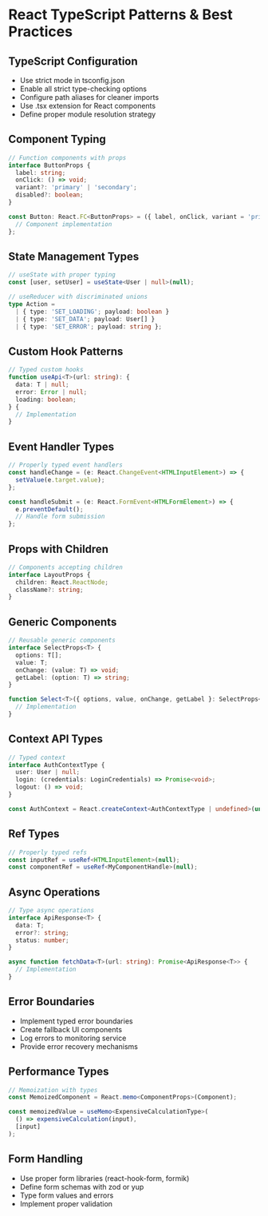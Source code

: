 # React TypeScript Patterns & Best Practices

## TypeScript Configuration
- Use strict mode in tsconfig.json
- Enable all strict type-checking options
- Configure path aliases for cleaner imports
- Use .tsx extension for React components
- Define proper module resolution strategy

## Component Typing
```typescript
// Function components with props
interface ButtonProps {
  label: string;
  onClick: () => void;
  variant?: 'primary' | 'secondary';
  disabled?: boolean;
}

const Button: React.FC<ButtonProps> = ({ label, onClick, variant = 'primary', disabled = false }) => {
  // Component implementation
};
```

## State Management Types
```typescript
// useState with proper typing
const [user, setUser] = useState<User | null>(null);

// useReducer with discriminated unions
type Action = 
  | { type: 'SET_LOADING'; payload: boolean }
  | { type: 'SET_DATA'; payload: User[] }
  | { type: 'SET_ERROR'; payload: string };
```

## Custom Hook Patterns
```typescript
// Typed custom hooks
function useApi<T>(url: string): {
  data: T | null;
  error: Error | null;
  loading: boolean;
} {
  // Implementation
}
```

## Event Handler Types
```typescript
// Properly typed event handlers
const handleChange = (e: React.ChangeEvent<HTMLInputElement>) => {
  setValue(e.target.value);
};

const handleSubmit = (e: React.FormEvent<HTMLFormElement>) => {
  e.preventDefault();
  // Handle form submission
};
```

## Props with Children
```typescript
// Components accepting children
interface LayoutProps {
  children: React.ReactNode;
  className?: string;
}
```

## Generic Components
```typescript
// Reusable generic components
interface SelectProps<T> {
  options: T[];
  value: T;
  onChange: (value: T) => void;
  getLabel: (option: T) => string;
}

function Select<T>({ options, value, onChange, getLabel }: SelectProps<T>) {
  // Implementation
}
```

## Context API Types
```typescript
// Typed context
interface AuthContextType {
  user: User | null;
  login: (credentials: LoginCredentials) => Promise<void>;
  logout: () => void;
}

const AuthContext = React.createContext<AuthContextType | undefined>(undefined);
```

## Ref Types
```typescript
// Properly typed refs
const inputRef = useRef<HTMLInputElement>(null);
const componentRef = useRef<MyComponentHandle>(null);
```

## Async Operations
```typescript
// Type async operations
interface ApiResponse<T> {
  data: T;
  error?: string;
  status: number;
}

async function fetchData<T>(url: string): Promise<ApiResponse<T>> {
  // Implementation
}
```

## Error Boundaries
- Implement typed error boundaries
- Create fallback UI components
- Log errors to monitoring service
- Provide error recovery mechanisms

## Performance Types
```typescript
// Memoization with types
const MemoizedComponent = React.memo<ComponentProps>(Component);

const memoizedValue = useMemo<ExpensiveCalculationType>(
  () => expensiveCalculation(input),
  [input]
);
```

## Form Handling
- Use proper form libraries (react-hook-form, formik)
- Define form schemas with zod or yup
- Type form values and errors
- Implement proper validation